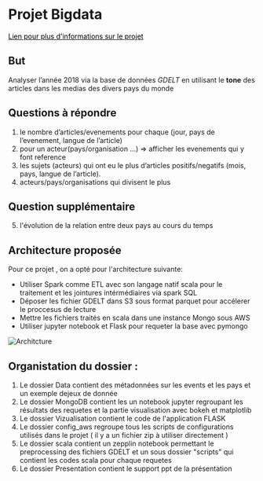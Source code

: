 # Projet Bigdata
<a style="color: black" href="http://andreiarion.github.io/Projet2018-intro.html#/">Lien pour plus d'informations sur le projet</a>
## But
Analyser l’année 2018 via la base de données *GDELT* en utilisant le **tone**  des articles dans les medias des divers pays du monde

## Questions à répondre 

1. le nombre d’articles/evenements pour chaque (jour, pays de l’evenement, langue de l’article)
2. pour un acteur(pays/organisation ...) ⇒ afficher les evenements qui y font reference
3. les sujets (acteurs) qui ont eu le plus d’articles positifs/negatifs (mois, pays, langue de l’article).
4. acteurs/pays/organisations qui divisent le plus 

## Question supplémentaire
5. l'évolution de la relation entre deux pays au cours du temps



## Architecture proposée 
Pour ce projet , on a opté pour l'architecture suivante: 
* Utiliser Spark comme ETL avec son langage natif scala pour le traitement et les jointures intérmédiaires via spark SQL
* Déposer les fichier GDELT dans S3 sous format parquet pour accélerer le proccesus de lecture
* Mettre les fichiers traités en scala dans une instance Mongo sous AWS 
* Utiliser jupyter notebook et Flask pour requeter la base avec pymongo 

![Architcture](https://raw.githubusercontent.com/rreinette/INF728/master/Img/Screenshot%20from%202019-01-28%2009-42-38.png)


## Organistation du dossier : 

1. Le dossier Data contient des métadonnées sur les events et les pays et un exemple dejeux de donnée
2. Le dossier MongoDB contient les un notebook jupyter regroupant les résultats des requetes et la partie visualisation avec bokeh et matplotlib
3. Le dossier Vizualisation contient le code de l'application FLASK 
4. Le dossier config_aws regroupe tous les scripts de configurations utilisés dans le projet  ( il y a un fichier zip à utiliser directement ) 
5. Le dossier scala contient un zepplin notebook permettant le preprocessing des fichiers GDELT et un sous dossier "scripts" qui contient les codes scala pour chaque requetes 
6. Le dossier Presentation contient le support ppt de la présentation

